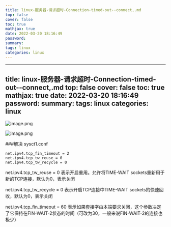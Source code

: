 ```yaml
---
title: linux-服务器-请求超时-Connection-timed-out--connect,.md
top: false
cover: false
toc: true
mathjax: true
date: 2022-03-20 18:16:49
password:
summary:
tags: linux
categories: linux
---
```

---
title: linux-服务器-请求超时-Connection-timed-out--connect,.md
top: false
cover: false
toc: true
mathjax: true
date: 2022-03-20 18:16:49
password:
summary:
tags: linux
categories: linux
---
![image.png](https://upload-images.jianshu.io/upload_images/13965490-690d86585bf30eff.png?imageMogr2/auto-orient/strip%7CimageView2/2/w/1240)


![image.png](https://upload-images.jianshu.io/upload_images/13965490-47b63c5ff245cc12.png?imageMogr2/auto-orient/strip%7CimageView2/2/w/1240)

###解决
sysct1.conf
~~~
net.ipv4.tcp_fin_timeout = 2
net.ipv4.tcp_tw_reuse = 0
net.ipv4.tcp_tw_recycle = 0
~~~

net.ipv4.tcp_tw_reuse = 0 表示开启重用。允许将TIME-WAIT sockets重新用于新的TCP连接，默认为0，表示关闭 

 net.ipv4.tcp_tw_recycle = 0 表示开启TCP连接中TIME-WAIT sockets的快速回收，默认为0，表示关闭  

net.ipv4.tcp_fin_timeout = 60 表示如果套接字由本端要求关闭，这个参数决定了它保持在FIN-WAIT-2状态的时间（可改为30，一般来说FIN-WAIT-2的连接也极少）


